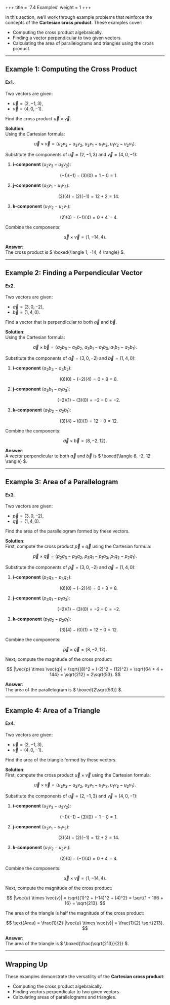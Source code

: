 +++
title = '7.4 Examples'
weight = 1
+++


In this section, we’ll work through example problems that reinforce the concepts of the **Cartesian cross product**. These examples cover:
- Computing the cross product algebraically.
- Finding a vector perpendicular to two given vectors.
- Calculating the area of parallelograms and triangles using the cross product.

---

## Example 1: Computing the Cross Product

#### Ex1.
Two vectors are given:
- $\vec{u} = (2, -1, 3)$,
- $\vec{v} = (4, 0, -1)$.

Find the cross product $\vec{u} \times \vec{v}$.

**Solution**:  
Using the Cartesian formula:

$$
\vec{u} \times \vec{v} = \langle u_2v_3 - u_3v_2, \; u_3v_1 - u_1v_3, \; u_1v_2 - u_2v_1 \rangle.
$$

Substitute the components of $\vec{u} = (2, -1, 3)$ and $\vec{v} = (4, 0, -1)$:

1. **i-component** ($u_2v_3 - u_3v_2$):

   $$
   (-1)(-1) - (3)(0) = 1 - 0 = 1.
   $$

2. **j-component** ($u_3v_1 - u_1v_3$):

   $$
   (3)(4) - (2)(-1) = 12 + 2 = 14.
   $$

3. **k-component** ($u_1v_2 - u_2v_1$):

   $$
   (2)(0) - (-1)(4) = 0 + 4 = 4.
   $$

Combine the components:

$$
\vec{u} \times \vec{v} = \langle 1, -14, 4 \rangle.
$$

**Answer**:  
The cross product is $ \boxed{\langle 1, -14, 4 \rangle} $.

---

## Example 2: Finding a Perpendicular Vector

#### Ex2.
Two vectors are given:
- $\vec{a} = (3, 0, -2)$,
- $\vec{b} = (1, 4, 0)$.

Find a vector that is perpendicular to both $\vec{a}$ and $\vec{b}$.

**Solution**:  
Using the Cartesian formula:

$$
\vec{a} \times \vec{b} = \langle a_2b_3 - a_3b_2, \; a_3b_1 - a_1b_3, \; a_1b_2 - a_2b_1 \rangle.
$$

Substitute the components of $\vec{a} = (3, 0, -2)$ and $\vec{b} = (1, 4, 0)$:

1. **i-component** ($a_2b_3 - a_3b_2$):

   $$
   (0)(0) - (-2)(4) = 0 + 8 = 8.
   $$

2. **j-component** ($a_3b_1 - a_1b_3$):

   $$
   (-2)(1) - (3)(0) = -2 - 0 = -2.
   $$

3. **k-component** ($a_1b_2 - a_2b_1$):

   $$
   (3)(4) - (0)(1) = 12 - 0 = 12.
   $$

Combine the components:

$$
\vec{a} \times \vec{b} = \langle 8, -2, 12 \rangle.
$$

**Answer**:  
A vector perpendicular to both $\vec{a}$ and $\vec{b}$ is $ \boxed{\langle 8, -2, 12 \rangle} $.

---

## Example 3: Area of a Parallelogram

#### Ex3.
Two vectors are given:
- $\vec{p} = (3, 0, -2)$,
- $\vec{q} = (1, 4, 0)$.

Find the area of the parallelogram formed by these vectors.

**Solution**:  
First, compute the cross product $\vec{p} \times \vec{q}$ using the Cartesian formula:

$$
\vec{p} \times \vec{q} = \langle p_2q_3 - p_3q_2, \; p_3q_1 - p_1q_3, \; p_1q_2 - p_2q_1 \rangle.
$$

Substitute the components of $\vec{p} = (3, 0, -2)$ and $\vec{q} = (1, 4, 0)$:

1. **i-component** ($p_2q_3 - p_3q_2$):

   $$
   (0)(0) - (-2)(4) = 0 + 8 = 8.
   $$

2. **j-component** ($p_3q_1 - p_1q_3$):

   $$
   (-2)(1) - (3)(0) = -2 - 0 = -2.
   $$

3. **k-component** ($p_1q_2 - p_2q_1$):

   $$
   (3)(4) - (0)(1) = 12 - 0 = 12.
   $$

Combine the components:

$$
\vec{p} \times \vec{q} = \langle 8, -2, 12 \rangle.
$$

Next, compute the magnitude of the cross product:

$$
|\vec{p} \times \vec{q}| = \sqrt{(8)^2 + (-2)^2 + (12)^2} = \sqrt{64 + 4 + 144} = \sqrt{212} = 2\sqrt{53}.
$$

**Answer**:  
The area of the parallelogram is $ \boxed{2\sqrt{53}} $.

---

## Example 4: Area of a Triangle

#### Ex4.
Two vectors are given:
- $\vec{u} = (2, -1, 3)$,
- $\vec{v} = (4, 0, -1)$.

Find the area of the triangle formed by these vectors.

**Solution**:  
First, compute the cross product $\vec{u} \times \vec{v}$ using the Cartesian formula:

$$
\vec{u} \times \vec{v} = \langle u_2v_3 - u_3v_2, \; u_3v_1 - u_1v_3, \; u_1v_2 - u_2v_1 \rangle.
$$

Substitute the components of $\vec{u} = (2, -1, 3)$ and $\vec{v} = (4, 0, -1)$:

1. **i-component** ($u_2v_3 - u_3v_2$):

   $$
   (-1)(-1) - (3)(0) = 1 - 0 = 1.
   $$

2. **j-component** ($u_3v_1 - u_1v_3$):

   $$
   (3)(4) - (2)(-1) = 12 + 2 = 14.
   $$

3. **k-component** ($u_1v_2 - u_2v_1$):

   $$
   (2)(0) - (-1)(4) = 0 + 4 = 4.
   $$

Combine the components:

$$
\vec{u} \times \vec{v} = \langle 1, -14, 4 \rangle.
$$

Next, compute the magnitude of the cross product:

$$
|\vec{u} \times \vec{v}| = \sqrt{(1)^2 + (-14)^2 + (4)^2} = \sqrt{1 + 196 + 16} = \sqrt{213}.
$$

The area of the triangle is half the magnitude of the cross product:

$$
\text{Area} = \frac{1}{2} |\vec{u} \times \vec{v}| = \frac{1}{2} \sqrt{213}.
$$

**Answer**:  
The area of the triangle is $ \boxed{\frac{\sqrt{213}}{2}} $.

---

## Wrapping Up

These examples demonstrate the versatility of the **Cartesian cross product**:
- Computing the cross product algebraically.
- Finding vectors perpendicular to two given vectors.
- Calculating areas of parallelograms and triangles.

